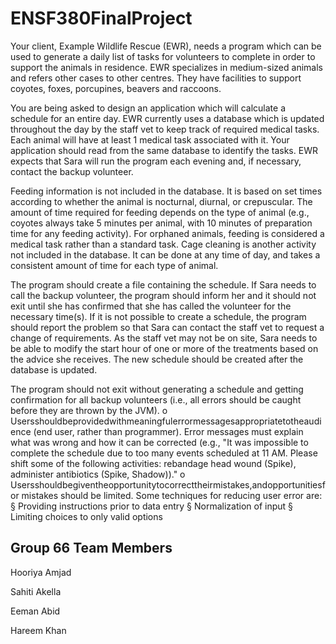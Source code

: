 # ENSF380FinalProject

Your client, Example Wildlife Rescue (EWR), needs a program which can be used to generate a daily list
of tasks for volunteers to complete in order to support the animals in residence. EWR specializes in
medium-sized animals and refers other cases to other centres. They have facilities to support coyotes,
foxes, porcupines, beavers and raccoons.

You are being asked to design an application which will calculate a schedule for an entire day. EWR
currently uses a database which is updated throughout the day by the staff vet to keep track of required
medical tasks. Each animal will have at least 1 medical task associated with it. Your application should
read from the same database to identify the tasks. EWR expects that Sara will run the program each
evening and, if necessary, contact the backup volunteer.

Feeding information is not included in the database. It is based on set times according to whether the
animal is nocturnal, diurnal, or crepuscular. The amount of time required for feeding depends on the
type of animal (e.g., coyotes always take 5 minutes per animal, with 10 minutes of preparation time for
any feeding activity). For orphaned animals, feeding is considered a medical task rather than a standard
task. Cage cleaning is another activity not included in the database. It can be done at any time of day,
and takes a consistent amount of time for each type of animal.

The program should create a file containing the schedule. If Sara needs to call the backup volunteer, the
program should inform her and it should not exit until she has confirmed that she has called the
volunteer for the necessary time(s). If it is not possible to create a schedule, the program should report
the problem so that Sara can contact the staff vet to request a change of requirements. As the staff vet
may not be on site, Sara needs to be able to modify the start hour of one or more of the treatments
based on the advice she receives. The new schedule should be created after the database is updated.

The program should not exit without generating a schedule and getting confirmation for all backup volunteers (i.e., all errors should be caught before they are thrown by the JVM).
o Usersshouldbeprovidedwithmeaningfulerrormessagesappropriatetotheaudience (end user, rather than programmer). Error messages must explain what was wrong and how it can be corrected (e.g., "It was impossible to complete the schedule due to too many events scheduled at 11 AM. Please shift some of the following activities: rebandage head wound (Spike), administer antibiotics (Spike, Shadow))."
o Usersshouldbegiventheopportunitytocorrecttheirmistakes,andopportunitiesfor mistakes should be limited. Some techniques for reducing user error are:
§ Providing instructions prior to data entry 
§ Normalization of input
§ Limiting choices to only valid options

## Group 66 Team Members
Hooriya Amjad

Sahiti Akella

Eeman Abid

Hareem Khan